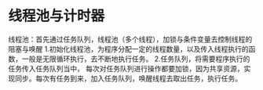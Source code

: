 # 线程池与计时器
线程池：首先通过任务队列，线程池（多个线程），加锁与条件变量去控制线程的阻塞与唤醒
1.初始化线程池，为程序分配一定的线程数量，以及传入线程执行的函数，一般是无限循环执行，去不断地执行任务。
2.任务队列，将需要程序执行的任务传入任务队列当中，
每次对任务队列进行操作都要加锁，因为共享资源，实现同步。每次有任务到来，加入任务队列，唤醒线程去取出任务，执行任务。
